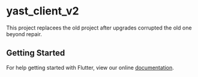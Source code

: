 # yast_client_v2

This project replacees the old project after upgrades corrupted the old one beyond repair.

## Getting Started

For help getting started with Flutter, view our online
[documentation](https://flutter.io/).
